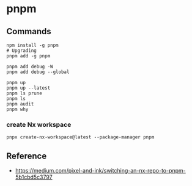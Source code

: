 # pnpm

## Commands

```shell
npm install -g pnpm
# Upgrading
pnpm add -g pnpm

pnpm add debug -W
pnpm add debug --global

pnpm up
pnpm up --latest
pnpm ls prune
pnpm ls
pnpm audit
pnpm why
```

### create Nx workspace

```shell
pnpx create-nx-workspace@latest --package-manager pnpm
```

## Reference

- https://medium.com/pixel-and-ink/switching-an-nx-repo-to-pnpm-5b1cbd5c3797
